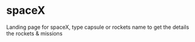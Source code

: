 # spaceX
Landing page for spaceX, type capsule or rockets name to get the details the rockets &amp; missions

